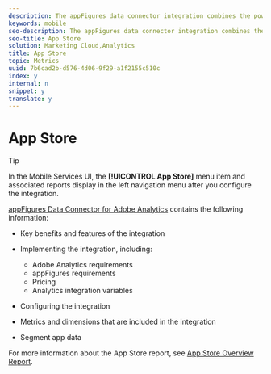 ```yaml
---
description: The appFigures data connector integration combines the power of the appFigures integrated mobile app store analytics and the direct app tracking of Adobe Analytics to create powerful analytics and optimization opportunities for your organization.
keywords: mobile
seo-description: The appFigures data connector integration combines the power of the appFigures integrated mobile app store analytics and the direct app tracking of Adobe Analytics to create powerful analytics and optimization opportunities for your organization.
seo-title: App Store
solution: Marketing Cloud,Analytics
title: App Store
topic: Metrics
uuid: 7b6cad2b-d576-4d06-9f29-a1f2155c510c
index: y
internal: n
snippet: y
translate: y
---
```


# App Store


>[!TIP]
>
>In the Mobile Services UI, the **[!UICONTROL  App Store]** menu item and associated reports display in the left navigation menu after you configure the integration. 



[ appFigures Data Connector for Adobe Analytics](https://marketing.adobe.com/resources/help/en_US/connectors/appfigures/) contains the following information: 


* Key benefits and features of the integration
* Implementing the integration, including: 
    * Adobe Analytics requirements
    * appFigures requirements
    * Pricing
    * Analytics integration variables

* Configuring the integration
* Metrics and dimensions that are included in the integration
* Segment app data


For more information about the App Store report, see [ App Store Overview Report](../../usage/c_app_store_store_performance.md#concept_2D34C066E48B48FBBDC6CCC683C714AF). 
